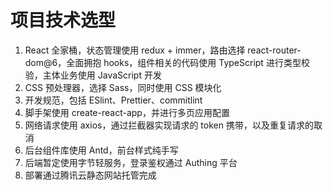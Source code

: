 # 项目技术选型

1. React 全家桶，状态管理使用 redux + immer，路由选择 react-router-dom@6，全面拥抱 hooks，组件相关的代码使用 TypeScript 进行类型校验，主体业务使用 JavaScript 开发
2. CSS 预处理器，选择 Sass，同时使用 CSS 模块化
3. 开发规范，包括 ESlint、Prettier、commitlint
4. 脚手架使用 create-react-app，并进行多页应用配置
5. 网络请求使用 axios，通过拦截器实现请求的 token 携带，以及重复请求的取消
6. 后台组件库使用 Antd，前台样式纯手写
7. 后端暂定使用字节轻服务，登录鉴权通过 Authing 平台
8. 部署通过腾讯云静态网站托管完成
